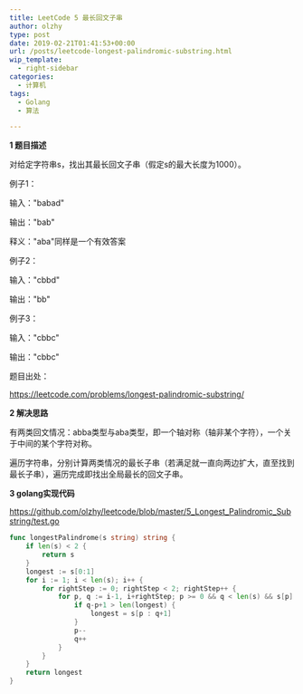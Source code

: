 ```yaml
---
title: LeetCode 5 最长回文子串
author: olzhy
type: post
date: 2019-02-21T01:41:53+00:00
url: /posts/leetcode-longest-palindromic-substring.html
wip_template:
  - right-sidebar
categories:
  - 计算机
tags:
  - Golang
  - 算法

---
```

**1 题目描述**
  
对给定字符串s，找出其最长回文子串（假定s的最大长度为1000）。

例子1：

输入："babad"

输出："bab"

释义："aba"同样是一个有效答案

例子2：

输入："cbbd"

输出："bb"

例子3：

输入："cbbc"

输出："cbbc"

题目出处：
  
<a href="https://leetcode.com/problems/longest-palindromic-substring/" target="_blank" rel="noopener">https://leetcode.com/problems/longest-palindromic-substring/</a>

**2 解决思路**
  
有两类回文情况：abba类型与aba类型，即一个轴对称（轴非某个字符），一个关于中间的某个字符对称。
  
遍历字符串，分别计算两类情况的最长子串（若满足就一直向两边扩大，直至找到最长子串），遍历完成即找出全局最长的回文子串。

**3 golang实现代码**
  
<a href="https://github.com/olzhy/leetcode/blob/master/5_Longest_Palindromic_Substring/test.go" target="_blank" rel="noopener">https://github.com/olzhy/leetcode/blob/master/5_Longest_Palindromic_Substring/test.go</a>

```go
func longestPalindrome(s string) string {
    if len(s) < 2 {
        return s
    }
    longest := s[0:1]
    for i := 1; i < len(s); i++ {
        for rightStep := 0; rightStep < 2; rightStep++ {
            for p, q := i-1, i+rightStep; p >= 0 && q < len(s) && s[p] == s[q]; {
                if q-p+1 > len(longest) {
                    longest = s[p : q+1]
                }
                p--
                q++
            }
        }
    }
    return longest
}
```